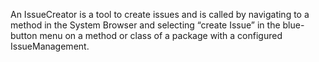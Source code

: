 An IssueCreator is a tool to create issues and is called by navigating to a method in the System Browser and selecting “create Issue” in the blue-button menu on a method or class of a package with a configured IssueManagement.